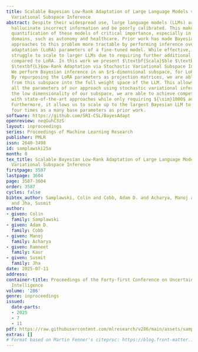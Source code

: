 ```yaml
---
title: Scalable Bayesian Low-Rank Adaptation of Large Language Models via Stochastic
  Variational Subspace Inference
abstract: Despite their widespread use, large language models (LLMs) are known to
  hallucinate incorrect information and be poorly calibrated. This makes the uncertainty
  quantification of these models of critical importance, especially in high-stakes
  domains, such as autonomy and healthcare. Prior work has made Bayesian deep learning-based
  approaches to this problem more tractable by performing inference over the low-rank
  adaptation (LoRA) parameters of a fine-tuned model. While effective, these approaches
  struggle to scale to larger LLMs due to requiring further additional parameters
  compared to LoRA. In this work we present $\textbf{Scala}$ble $\textbf{B}$ayesian
  $\textbf{L}$ow-Rank Adaptation via Stochastic Variational Subspace Inference (ScalaBL).
  We perform Bayesian inference in an $r$-dimensional subspace, for LoRA rank $r$.
  By repurposing the LoRA parameters as projection matrices, we are able to map samples
  from this subspace into the full weight space of the LLM. This allows us to learn
  all the parameters of our approach using stochastic variational inference. Despite
  the low dimensionality of our subspace, we are able to achieve competitive performance
  with state-of-the-art approaches while only requiring ${\sim}1000$ additional parameters.
  Furthermore, it allows us to scale up to the largest Bayesian LLM to date, with
  four times as a many base parameters as prior work.
software: https://github.com/SRI-CSL/BayesAdapt
openreview: neqGuhC3zS
layout: inproceedings
series: Proceedings of Machine Learning Research
publisher: PMLR
issn: 2640-3498
id: samplawski25a
month: 0
tex_title: Scalable Bayesian Low-Rank Adaptation of Large Language Models via Stochastic
  Variational Subspace Inference
firstpage: 3587
lastpage: 3604
page: 3587-3604
order: 3587
cycles: false
bibtex_author: Samplawski, Colin and Cobb, Adam D. and Acharya, Manoj and Kaur, Ramneet
  and Jha, Susmit
author:
- given: Colin
  family: Samplawski
- given: Adam D.
  family: Cobb
- given: Manoj
  family: Acharya
- given: Ramneet
  family: Kaur
- given: Susmit
  family: Jha
date: 2025-07-11
address:
container-title: Proceedings of the Forty-first Conference on Uncertainty in Artificial
  Intelligence
volume: '286'
genre: inproceedings
issued:
  date-parts:
  - 2025
  - 7
  - 11
pdf: https://raw.githubusercontent.com/mlresearch/v286/main/assets/samplawski25a/samplawski25a.pdf
extras: []
# Format based on Martin Fenner's citeproc: https://blog.front-matter.io/posts/citeproc-yaml-for-bibliographies/
---
```


